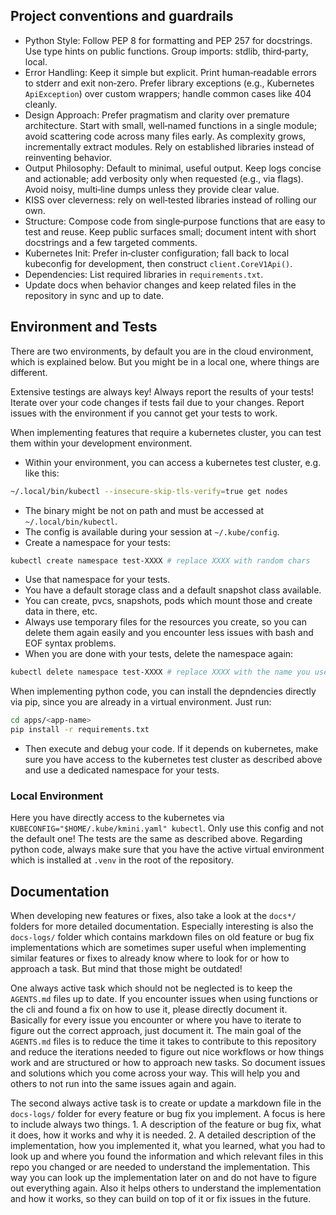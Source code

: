 ## Project conventions and guardrails

- Python Style: Follow PEP 8 for formatting and PEP 257 for docstrings. Use type hints on public functions. Group imports: stdlib, third‑party, local.
- Error Handling: Keep it simple but explicit. Print human‑readable errors to stderr and exit non‑zero. Prefer library exceptions (e.g., Kubernetes `ApiException`) over custom wrappers; handle common cases like 404 cleanly.
- Design Approach: Prefer pragmatism and clarity over premature architecture. Start with small, well‑named functions in a single module; avoid scattering code across many files early. As complexity grows, incrementally extract modules. Rely on established libraries instead of reinventing behavior.
- Output Philosophy: Default to minimal, useful output. Keep logs concise and actionable; add verbosity only when requested (e.g., via flags). Avoid noisy, multi‑line dumps unless they provide clear value.
- KISS over cleverness: rely on well‑tested libraries instead of rolling our own.
- Structure: Compose code from single‑purpose functions that are easy to test and reuse. Keep public surfaces small; document intent with short docstrings and a few targeted comments.
- Kubernetes Init: Prefer in‑cluster configuration; fall back to local kubeconfig for development, then construct `client.CoreV1Api()`.
- Dependencies: List required libraries in `requirements.txt`.
- Update docs when behavior changes and keep related files in the repository in sync and up to date.

## Environment and Tests
There are two environments, by default you are in the cloud environment, which is explained below. But you might be in a local one, where things are different.

Extensive testings are always key! Always report the results of your tests! Iterate over your code changes if tests fail due to your changes. Report issues with the environment if you cannot get your tests to work.

When implementing features that require a kubernetes cluster, you can test them within your development environment.
- Within your environment, you can access a kubernetes test cluster, e.g. like this:
```sh
~/.local/bin/kubectl --insecure-skip-tls-verify=true get nodes
```
- The binary might be not on path and must be accessed at `~/.local/bin/kubectl`.
- The config is available during your session at `~/.kube/config`.
- Create a namespace for your tests:
```sh
kubectl create namespace test-XXXX # replace XXXX with random chars
```
- Use that namespace for your tests.
- You have a default storage class and a default snapshot class available.
- You can create, pvcs, snapshots, pods which mount those and create data in there, etc.
- Always use temporary files for the resources you create, so you can delete them again easily and you encounter less issues with bash and EOF syntax problems.
- When you are done with your tests, delete the namespace again:
```sh
kubectl delete namespace test-XXXX # replace XXXX with the name you used before
```

When implementing python code, you can install the depndencies directly via pip, since you are already in a virtual environment. Just run:
```sh
cd apps/<app-name>
pip install -r requirements.txt
```
- Then execute and debug your code. If it depends on kubernetes, make sure you have access to the kubernetes test cluster as described above and use a dedicated namespace for your tests.

### Local Environment
Here you have directly access to the kubernetes via `KUBECONFIG="$HOME/.kube/kmini.yaml" kubectl`. Only use this config and not the default one! The tests are the same as described above.
Regarding python code, always make sure that you have the active virtual environment which is installed at `.venv` in the root of the repository.

## Documentation

When developing new features or fixes, also take a look at the `docs*/` folders for more detailed documentation. Especially interesting is also the `docs-logs/` folder which contains markdown files on old feature or bug fix implementations which are sometimes super useful when implementing similar features or fixes to already know where to look for or how to approach a task. But mind that those might be outdated!

One always active task which should not be neglected is to keep the `AGENTS.md` files up to date. If you encounter issues when using functions or the cli and found a fix on how to use it, please directly document it. Basically for every issue you encounter or where you have to iterate to figure out the correct approach, just document it. The main goal of the `AGENTS.md` files is to reduce the time it takes to contribute to this repository and reduce the iterations needed to figure out nice workflows or how things work and are structured or how to approach new tasks. So document issues and solutions which you come across your way. This will help you and others to not run into the same issues again and again.

The second always active task is to create or update a markdown file in the `docs-logs/` folder for every feature or bug fix you implement. A focus is here to include always two things. 1. A description of the feature or bug fix, what it does, how it works and why it is needed. 2. A detailed description of the implementation, how you implemented it, what you learned, what you had to look up and where you found the information and which relevant files in this repo you changed or are needed to understand the implementation. This way you can look up the implementation later on and do not have to figure out everything again. Also it helps others to understand the implementation and how it works, so they can build on top of it or fix issues in the future.
